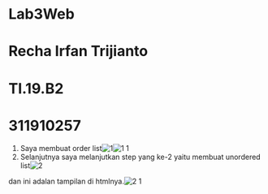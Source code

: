# Lab3Web
# Recha Irfan Trijianto
# TI.19.B2
# 311910257
1. Saya membuat order list![1](https://user-images.githubusercontent.com/81579730/114311020-36bf6c80-9b17-11eb-84f7-59667de1e27e.PNG)![1 1](https://user-images.githubusercontent.com/81579730/114311059-6bcbbf00-9b17-11eb-9db8-3006d1a39182.PNG)
2. Selanjutnya saya melanjutkan step yang ke-2 yaitu membuat unordered list![2](https://user-images.githubusercontent.com/81579730/114311235-12b05b00-9b18-11eb-8cba-4641fb7ac1fc.PNG)

dan ini adalan tampilan di htmlnya.![2 1](https://user-images.githubusercontent.com/81579730/114311356-a2560980-9b18-11eb-9cf5-6339290d3889.PNG)
 
